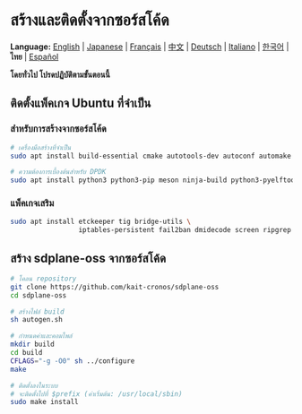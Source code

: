 # สร้างและติดตั้งจากซอร์สโค้ด

**Language:** [English](../en/build-install-source.md) | [Japanese](../ja/build-install-source.md) | [Français](../fr/build-install-source.md) | [中文](../zh/build-install-source.md) | [Deutsch](../de/build-install-source.md) | [Italiano](../it/build-install-source.md) | [한국어](../ko/build-install-source.md) | **ไทย** | [Español](../es/build-install-source.md)

**โดยทั่วไป โปรดปฏิบัติตามขั้นตอนนี้**

## ติดตั้งแพ็คเกจ Ubuntu ที่จำเป็น

### สำหรับการสร้างจากซอร์สโค้ด
```bash
# เครื่องมือสร้างที่จำเป็น
sudo apt install build-essential cmake autotools-dev autoconf automake libtool pkg-config

# ความต้องการเบื้องต้นสำหรับ DPDK
sudo apt install python3 python3-pip meson ninja-build python3-pyelftools libnuma-dev pkgconf
```

### แพ็คเกจเสริม
```bash
sudo apt install etckeeper tig bridge-utils \
                 iptables-persistent fail2ban dmidecode screen ripgrep
```

## สร้าง sdplane-oss จากซอร์สโค้ด

```bash
# โคลน repository
git clone https://github.com/kait-cronos/sdplane-oss
cd sdplane-oss

# สร้างไฟล์ build
sh autogen.sh

# กำหนดค่าและคอมไพล์
mkdir build
cd build
CFLAGS="-g -O0" sh ../configure
make

# ติดตั้งลงในระบบ
# จะติดตั้งไปที่ $prefix (ค่าเริ่มต้น: /usr/local/sbin)
sudo make install
```